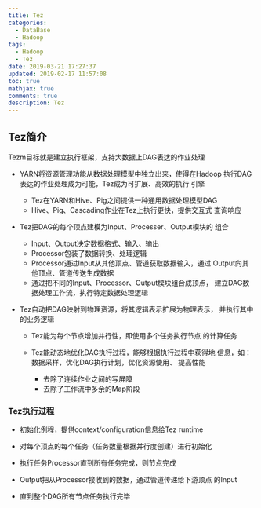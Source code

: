 ```yaml
---
title: Tez
categories:
  - DataBase
  - Hadoop
tags:
  - Hadoop
  - Tez
date: 2019-03-21 17:27:37
updated: 2019-02-17 11:57:08
toc: true
mathjax: true
comments: true
description: Tez
---
```


##	Tez简介

Tezm目标就是建立执行框架，支持大数据上DAG表达的作业处理

-	YARN将资源管理功能从数据处理模型中独立出来，使得在Hadoop
	执行DAG表达的作业处理成为可能，Tez成为可扩展、高效的执行
	引擎

	-	Tez在YARN和Hive、Pig之间提供一种通用数据处理模型DAG
	-	Hive、Pig、Cascading作业在Tez上执行更快，提供交互式
		查询响应

-	Tez把DAG的每个顶点建模为Input、Processer、Output模块的
	组合

	-	Input、Output决定数据格式、输入、输出
	-	Processor包装了数据转换、处理逻辑
	-	Processor通过Input从其他顶点、管道获取数据输入，通过
		Output向其他顶点、管道传送生成数据
	-	通过把不同的Input、Processor、Output模块组合成顶点，
		建立DAG数据处理工作流，执行特定数据处理逻辑

-	Tez自动把DAG映射到物理资源，将其逻辑表示扩展为物理表示，
	并执行其中的业务逻辑

	-	Tez能为每个节点增加并行性，即使用多个任务执行节点
		的计算任务

	-	Tez能动态地优化DAG执行过程，能够根据执行过程中获得地
		信息，如：数据采样，优化DAG执行计划，优化资源使用、
		提高性能

		-	去除了连续作业之间的写屏障
		-	去除了工作流中多余的Map阶段

###	Tez执行过程

-	初始化例程，提供context/configuration信息给Tez runtime

-	对每个顶点的每个任务（任务数量根据并行度创建）进行初始化

-	执行任务Processor直到所有任务完成，则节点完成

-	Output把从Processor接收到的数据，通过管道传递给下游顶点
	的Input

-	直到整个DAG所有节点任务执行完毕


